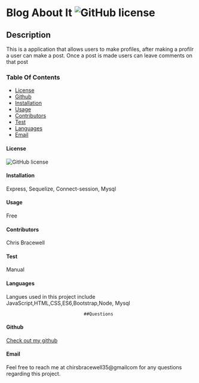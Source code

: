
# Blog About It   ![GitHub license](https://img.shields.io/badge/license-MIT-blue.svg)

## Description
This is a application that allows users to make profiles, after making a profilr a user can make a post. Once a post is made users can leave comments on that post

### Table Of Contents
* [License](#license)
* [Github](#github)
* [Installation](#installation)
* [Usage](#usage)
* [Contributors](#contributors)
* [Test](#test)
* [Languages](#languages)
* [Email](#Email)
  

#### License
![GitHub license](https://img.shields.io/badge/license-MIT-blue.svg)

#### Installation
Express, Sequelize, Connect-session, Mysql

#### Usage 
Free

#### Contributors
Chris Bracewell

#### Test
Manual

#### Languages

Langues used in this project include JavaScript,HTML,CSS,ES6,Bootstrap,Node, Mysql

                                 ##Questions
#### Github
[Check out my github](https://github.com/Cbracewell30)

#### Email
Feel free to reach me at chirsbracewell35@gmailcom for any questions regarding this project.

